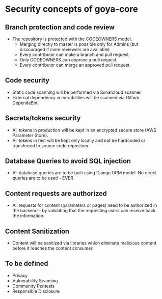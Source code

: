 # Security concepts of goya-core
## Branch protection and code review
- The repository is protected with the CODEOWNERS model. 
    - Merging directly to master is possible only for Admins (but discouraged if more reviewers are available)
    - Every contributor can make a branch and pull request.
    - Only CODEOWNERS can approve a pull request. 
    - Every contributor can merge an approved pull request.

## Code security
- Static code scanning will be performed via Sonarcloud scanner.
- External dependency vulnerabilities will be scanned via Github DependaBot.

## Secrets/tokens security
- All tokens in production will be kept in an encrypted secure store (AWS Parameter Store).
- All tokens in test will be kept only locally and not be hardcoded or transferred to source code repository.

## Database Queries to avoid SQL injection
- All database queries are to be built using Django ORM model. No direct queries are to be used - EVER.

## Content requests are authorized
- All requests for content (parameters or pages) need to be authorized in the backend - by validating that the requesting users can receive back the information.

## Content Sanitization
- Content will be sanitized via libraries which eliminate malicious content before it reaches the content consumer.

## To be defined
- Privacy
- Vulnerability Scanning
- Community Pentests
- Responsible Disclosure
